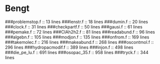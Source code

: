 # Bengt

###problemstop.f         ::    13 lines 
###lenstr.f              ::    18 lines 
###dumin.f               ::    20 lines 
###clock.f               ::    31 lines 
###checkpartf.f          ::    50 lines 
###gausi.f               ::    61 lines 
###pemake.f              ::    72 lines 
###CIAh2h2.f             ::    81 lines 
###readabund.f           ::    96 lines 
###algebn.f              ::   105 lines 
###modjon.f              ::   135 lines 
###onfrom.f              ::   169 lines 
###takemolec.f           ::   216 lines 
###makeabund.f           ::   268 lines 
###oscontmol.f           ::   296 lines 
###hydropacmodif.f       ::   389 lines 
###injon.f               ::   498 lines 
###die_pe_lu.f           ::   691 lines 
###osopac_35.f           ::   958 lines 
###tryck.f               ::   344 lines 
